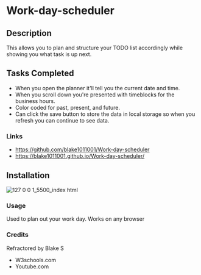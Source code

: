 # Work-day-scheduler

## Description 
This allows you to plan and structure your TODO list accordingly while showing you what task is up next.

## Tasks Completed 
* When you open the planner it'll tell you the current date and time.
* When you scroll down you're presented with timeblocks for the business hours.
* Color coded for past, present, and future.
* Can click the save button to store the data in local storage so when you refresh you can continue to see data.

### Links 
* https://github.com/blake1011001/Work-day-scheduler
* https://blake1011001.github.io/Work-day-scheduler/
## Installation
![127 0 0 1_5500_index html](https://user-images.githubusercontent.com/121069049/222623005-af6c8698-d25d-4554-927d-d303b99b6555.png)
### Usage 
Used to plan out your work day. Works on any browser

### Credits 
Refractored by Blake S
* W3schools.com
* Youtube.com
